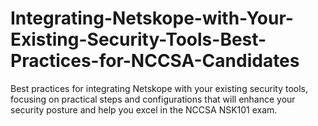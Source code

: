 # Integrating-Netskope-with-Your-Existing-Security-Tools-Best-Practices-for-NCCSA-Candidates
Best practices for integrating Netskope with your existing security tools, focusing on practical steps and configurations that will enhance your security posture and help you excel in the NCCSA NSK101 exam.
